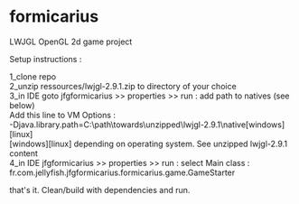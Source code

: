 # formicarius
LWJGL OpenGL 2d game project

Setup instructions :

1_clone repo<br>
2_unzip ressources/lwjgl-2.9.1.zip to directory of your choice<br>
3_in IDE goto jfgformicarius >> properties >> run : add path to natives (see below)<br>
Add this line to VM Options :<br>
-Djava.library.path=C:\path\towards\unzipped\lwjgl-2.9.1\native\[windows][linux]<br>
[windows][linux] depending on operating system. See unzipped lwjgl-2.9.1 content<br>
4_in IDE jfgformicarius >> properties >> run : select Main class :<br>
fr.com.jellyfish.jfgformicarius.formicarius.game.GameStarter<br>

that's it. Clean/build with dependencies and run.
